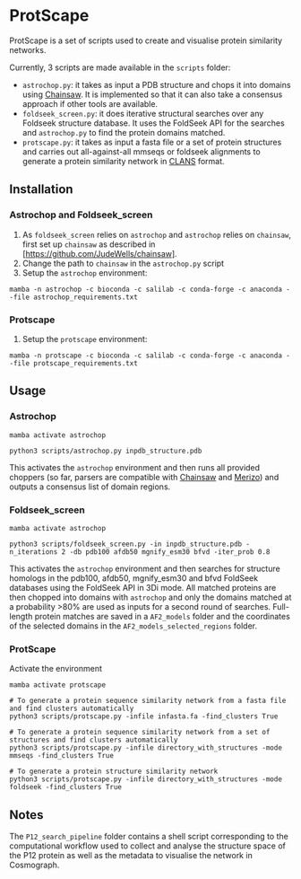 # ProtScape

ProtScape is a set of scripts used to create and visualise protein similarity networks.

Currently, 3 scripts are made available in the `scripts` folder:

- `astrochop.py`: it takes as input a PDB structure and chops it into domains using [Chainsaw](https://github.com/JudeWells/chainsaw). It is implemented so that it can also take a consensus approach if other tools are available.
- `foldseek_screen.py`: it does iterative structural searches over any Foldseek structure database. It uses the FoldSeek API for the searches and `astrochop.py` to find the protein domains matched.
- `protscape.py`: it takes as input a fasta file or a set of protein structures and carries out all-against-all mmseqs or foldseek alignments to generate a protein similarity network in [CLANS](https://academic.oup.com/bioinformatics/article/20/18/3702/202504) format.

## Installation

### Astrochop and Foldseek_screen

1. As `foldseek_screen` relies on `astrochop` and `astrochop` relies on `chainsaw`, first set up `chainsaw` as described in [https://github.com/JudeWells/chainsaw].
2. Change the path to `chainsaw` in the `astrochop.py` script
3. Setup the `astrochop` environment:

```
mamba -n astrochop -c bioconda -c salilab -c conda-forge -c anaconda --file astrochop_requirements.txt
```

### Protscape

1. Setup the `protscape` environment:
```
mamba -n protscape -c bioconda -c salilab -c conda-forge -c anaconda --file protscape_requirements.txt
```

## Usage

### Astrochop
```
mamba activate astrochop

python3 scripts/astrochop.py inpdb_structure.pdb
```
This activates the `astrochop` environment and then runs all provided choppers (so far, parsers are compatible with [Chainsaw](https://github.com/JudeWells/chainsaw) and [Merizo](https://github.com/psipred/Merizo)) and outputs a consensus list of domain regions.

### Foldseek_screen
```
mamba activate astrochop

python3 scripts/foldseek_screen.py -in inpdb_structure.pdb -n_iterations 2 -db pdb100 afdb50 mgnify_esm30 bfvd -iter_prob 0.8
```
This activates the `astrochop` environment and then searches for structure homologs in the pdb100, afdb50, mgnify_esm30 and bfvd FoldSeek databases using the FoldSeek API in 3Di mode. All matched proteins are then chopped into domains with `astrochop` and only the domains matched at a probability >80% are used as inputs for a second round of searches. Full-length protein matches are saved in a `AF2_models` folder and the coordinates of the selected domains in the `AF2_models_selected_regions` folder.

### ProtScape

Activate the environment
```
mamba activate protscape

# To generate a protein sequence similarity network from a fasta file and find clusters automatically
python3 scripts/protscape.py -infile infasta.fa -find_clusters True

# To generate a protein sequence similarity network from a set of structures and find clusters automatically
python3 scripts/protscape.py -infile directory_with_structures -mode mmseqs -find_clusters True

# To generate a protein structure similarity network
python3 scripts/protscape.py -infile directory_with_structures -mode foldseek -find_clusters True

```

## Notes

The `P12_search_pipeline` folder contains a shell script corresponding to the computational workflow used to collect and analyse the structure space of the P12 protein as well as the metadata to visualise the network in Cosmograph.